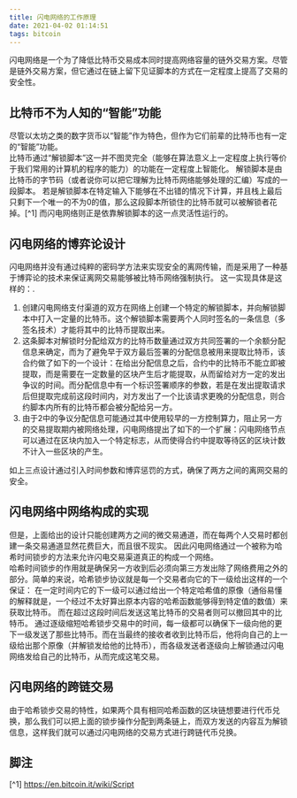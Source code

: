 ```yaml
---
title: 闪电网络的工作原理
date: 2021-04-02 01:14:51
tags: bitcoin
---
```


闪电网络是一个为了降低比特币交易成本同时提高网络容量的链外交易方案。尽管是链外交易方案，但它通过在链上留下见证脚本的方式在一定程度上提高了交易的安全性。

## 比特币不为人知的“智能”功能

尽管以太坊之类的数字货币以“智能”作为特色，但作为它们前辈的比特币也有一定的“智能”功能。  
比特币通过“解锁脚本”这一并不图灵完全（能够在算法意义上一定程度上执行等价于我们常用的计算机的程序的能力）的功能在一定程度上智能化。
解锁脚本是由比特币的字节码（或者说你可以把它理解为比特币网络能够处理的汇编）写成的一段脚本。
若是解锁脚本在特定输入下能够在不出错的情况下计算，并且栈上最后只剩下一个唯一的不为0的值，那么这段脚本所锁住的比特币就可以被解锁者花掉。[^1]
而闪电网络则正是依靠解锁脚本的这一点灵活性运行的。

## 闪电网络的博弈论设计

闪电网络并没有通过纯粹的密码学方法来实现安全的离网传输，而是采用了一种基于博弈论的技术来保证离网交易能够被比特币网络强制执行。
这一实现具体是这样的：. 

1. 创建闪电网络支付渠道的双方在网络上创建一个特定的解锁脚本，并向解锁脚本中打入一定量的比特币。这个解锁脚本需要两个人同时签名的一条信息（多签名技术）才能将其中的比特币提取出来。  
2. 这条脚本对解锁时分配给双方的比特币数量通过双方共同签署的一个余额分配信息来确定，而为了避免早于双方最后签署的分配信息被用来提取比特币，该合约做了如下的一个设计：在给出分配信息之后，合约中的比特币不能立即被提取，而是需要在一定数量的区块产生后才能提取，从而留给对方一定的发出争议的时间。而分配信息中有一个标识签署顺序的参数，若是在发出提取请求后但提取完成前这段时间内，对方发出了一个比该请求更晚的分配信息，则合约脚本内所有的比特币都会被分配给另一方。  
3. 由于2中的争议分配信息可能通过其中使用较早的一方控制算力，阻止另一方的交易提取期内被网络处理，闪电网络提出了如下的一个扩展：闪电网络节点可以通过在区块内加入一个特定标志，从而使得合约中提取等待区的区块计数不计入一些区块的产生。  

如上三点设计通过引入时间参数和博弈惩罚的方式，确保了两方之间的离网交易的安全。

## 闪电网络中网络构成的实现

但是，上面给出的设计只能创建两方之间的微交易通道，而在每两个人交易时都创建一条交易通道显然花费巨大，而且很不现实。
因此闪电网络通过一个被称为哈希时间锁步的方法来允许闪电交易渠道真正的构成一个网络。   
哈希时间锁步的作用就是确保另一方收到后必须向第三方发出除了网络费用之外的部分。简单的来说，哈希锁步协议就是每一个交易者向它的下一级给出这样的一个保证：
在一定时间内它的下一级可以通过给出一个特定哈希值的原像（通俗易懂的解释就是，一个经过不太好算出原本内容的哈希函数能够得到特定值的数值）来获取比特币。
而在超过这段时间后发送这笔比特币的交易者则可以撤回其中的比特币。
通过逐级缩短哈希锁步交易中的时间，每一级都可以确保下一级向他的更下一级发送了那些比特币。而在当最终的接收者收到比特币后，他将向自己的上一级给出那个原像（并解锁发给他的比特币），而各级发送者逐级向上解锁通过闪电网络发给自己的比特币，从而完成这笔交易。

## 闪电网络的跨链交易

由于哈希锁步交易的特性，如果两个具有相同哈希函数的区块链想要进行代币兑换，那么我们可以把上面的锁步操作分配到两条链上，而双方发送的内容互为解锁信息，这样我们就可以通过闪电网络的交易方式进行跨链代币兑换。

## 脚注

[^1] https://en.bitcoin.it/wiki/Script
